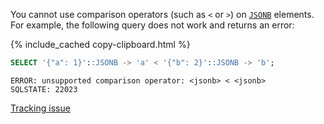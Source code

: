 You cannot use comparison operators (such as `<` or `>`) on [`JSONB`](jsonb.html) elements. For example, the following query does not work and returns an error:

  {% include_cached copy-clipboard.html %}
  ~~~ sql
  SELECT '{"a": 1}'::JSONB -> 'a' < '{"b": 2}'::JSONB -> 'b';
  ~~~

  ~~~
  ERROR: unsupported comparison operator: <jsonb> < <jsonb>
  SQLSTATE: 22023
  ~~~

  [Tracking issue](https://github.com/cockroachdb/cockroach/issues/49144)
